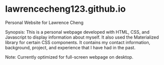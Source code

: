 # lawrencecheng123.github.io
Personal Website for Lawrence Cheng

Synopsis: This is a personal webpage developed with HTML, CSS, and Javascript to display information about myself. It also used the Materialized library for certain CSS components. It contains
my contact information, background, project, and experience that I have had in the past.

Note: Currently optimized for full-screen webpage on desktop.

